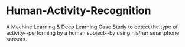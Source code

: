 # Human-Activity-Recognition
A Machine Learning &amp; Deep Learning Case Study to detect the type of activity--performing by a human subject--by using his/her smartphone sensors. 
